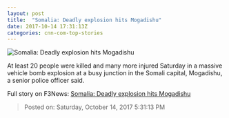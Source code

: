 ```yaml
---
layout: post
title:  "Somalia: Deadly explosion hits Mogadishu"
date: 2017-10-14 17:31:13Z
categories: cnn-com-top-stories
---
```


![Somalia: Deadly explosion hits Mogadishu](http://cdn.cnn.com/cnnnext/dam/assets/150325082132-social-gfx-breaking-news-super-tease.jpg)

At least 20 people were killed and many more injured Saturday in a massive vehicle bomb explosion at a busy junction in the Somali capital, Mogadishu, a senior police officer said.


Full story on F3News: [Somalia: Deadly explosion hits Mogadishu](http://www.f3nws.com/n/WkK2kB)

> Posted on: Saturday, October 14, 2017 5:31:13 PM
